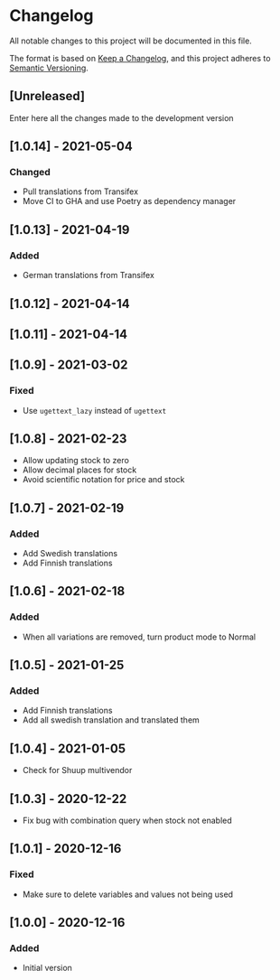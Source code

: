 # Changelog
All notable changes to this project will be documented in this file.

The format is based on [Keep a Changelog](https://keepachangelog.com/en/1.0.0/),
and this project adheres to [Semantic Versioning](https://semver.org/spec/v2.0.0.html).

## [Unreleased]

Enter here all the changes made to the development version

## [1.0.14] - 2021-05-04

### Changed

- Pull translations from Transifex
- Move CI to GHA and use Poetry as dependency manager

## [1.0.13] - 2021-04-19

### Added

- German translations from Transifex

## [1.0.12] - 2021-04-14

## [1.0.11] - 2021-04-14

## [1.0.9] - 2021-03-02

### Fixed

- Use `ugettext_lazy` instead of `ugettext`

## [1.0.8] - 2021-02-23

- Allow updating stock to zero
- Allow decimal places for stock
- Avoid scientific notation for price and stock

## [1.0.7] - 2021-02-19

### Added

- Add Swedish translations
- Add Finnish translations

## [1.0.6] - 2021-02-18

### Added

- When all variations are removed, turn product mode to Normal

## [1.0.5] - 2021-01-25

### Added

- Add Finnish translations
- Add all swedish translation and translated them

## [1.0.4] - 2021-01-05

- Check for Shuup multivendor

## [1.0.3] - 2020-12-22

- Fix bug with combination query when stock not enabled

## [1.0.1] - 2020-12-16

### Fixed

- Make sure to delete variables and values not being used

## [1.0.0] - 2020-12-16

### Added

- Initial version
